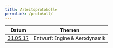 ```yaml
---
title: Arbeitsprotokolle
permalink: /protokoll/
---
```


| Datum                             | Themen                        |
| --------------------------------- | ----------------------------- |
| [31.05.17](protokoll_31-05-17.md) | Entwurf: Engine & Aerodynamik |
